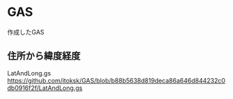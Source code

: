 # GAS
作成したGAS

## 住所から緯度経度
LatAndLong.gs
https://github.com/itoksk/GAS/blob/b88b5638d819deca86a646d844232c0db0916f2f/LatAndLong.gs
